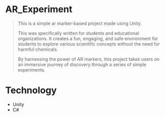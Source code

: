 # AR_Experiment
>This is a simple ar marker-based project made using Unity.
>
>This was specifically written for students and educational organizations. It creates a fun, engaging, and safe environment for students to explore various scientific concepts without the need for harmful chemicals.
>
>By harnessing the power of AR markers, this project takes users on an immersive journey of discovery through a series of simple experiments.

# Technology
- Unity
- C#


  

